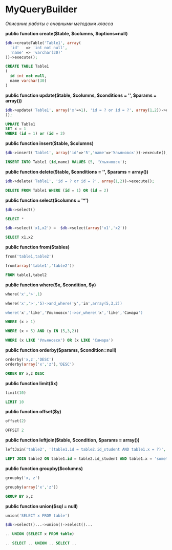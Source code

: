# MyQueryBuilder

*Описание работы с оновными методами класса*

**public function create($table, $columns, $options=null)**
```php
$db->createTable('Table1', array(
  'id'   => 'int not null',                                  
  'name' => 'varchar(30)'                                    
))->execute();
```
```sql
CREATE TABLE Table1 
(
  id int not null, 
  name varchar(30)
)
```
**public function update($table, $columns, $conditions = '', $params = array())**
```php
$db->update('Table1', array('x'=>1), 'id = ? or id = ?', array(1,2))->execute();
));
```
```sql
UPDATE Table1                           
SET x = 1                                                                
WHERE (id = 1) or (id = 2)
```
**public function insert($table, $columns)**
```php
$db->insert('Table1', array('id'=>'5','name'=>'Ульяновск'))->execute();
```
```sql
INSERT INTO Table1 (id,name) VALUES (5, 'Ульяновск');
```
**public function delete($table, $conditions = '', $params = array())**
```php
$db->delete('Table1', 'id = ? or id = ?', array(1,2))->execute();
```
```sql
DELETE FROM Table1 WHERE (id = 1) OR (id = 2) 
```
**public function select($columns = '*')**
```php
$db->select()
```
```sql
SELECT *
```
```php
$db->select('x1,x2') =  $db->select(array('x1','x2'))
```
```sql
SELECT x1,x2
```
**public function from($tables)**
```php
from('table1,table2')

from(array('table1','table2'))
```
```sql
FROM table1,tabel2
```
**public function where($x, $condition, $y)**
```php
where('x','>',1) 

where('x','>','5)->and_where('y','in',array(5,3,2)) 

where('x','like','Ульяновск')->or_where('x','like','Самара')
```
```sql
WHERE (x > 1)                                                     

WHERE (x > 5) AND (y IN (5,3,2))                                  

WHERE (x LIKE 'Ульяновск') OR (x LIKE 'Самара')
```
**public function orderby($params, $condition=null)**
```php
orderby('x,z','DESC')                   
orderby(array('x','z'),'DESC')
```
```sql
ORDER BY x,z DESC 
```
**public function limit($x)**
```php
limit(10)
```
```sql
LIMIT 10
```
**public function offset($y)**
```php
offset(2)
```
```sql
OFFSET 2
```
**public function leftjoin($table, $condition, $params = array())**
```php
leftJoin('table2', '(table1.id = table2.id_student AND table1.x = ?)', array('something'))
```
```sql
LEFT JOIN table2 ON table1.id = table2.id_student AND table1.x = 'something'
```
**public function groupby($columns)**
```php
groupby('x, z')

groupby(array('x','z'))
```
```sql
GROUP BY x,z
```
**public function union($sql = null)**
```php
union('SELECT x FROM table')

$db->select()...->union()->select()...
```
```sql
.. UNION (SELECT x FROM table)

.. SELECT .. UNION .. SELECT ..
```



